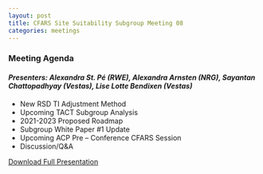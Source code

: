 ```yaml
---
layout: post
title: CFARS Site Suitability Subgroup Meeting 08
categories: meetings
---
```


### Meeting Agenda
#### _Presenters: Alexandra St. Pé (RWE), Alexandra Arnsten (NRG), Sayantan Chattopadhyay (Vestas), Lise Lotte Bendixen (Vestas)_

* New RSD TI Adjustment Method
* Upcoming TACT Subgroup Analysis
* 2021-2023 Proposed Roadmap
* Subgroup White Paper #1 Update
* Upcoming ACP Pre – Conference CFARS Session
* Discussion/Q&A

[Download Full Presentation](https://cfars.github.io/proceedings/meeting-8/CFARS_Subgroup_Call_20210917.pptx)

